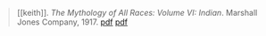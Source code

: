 > [[keith]]. *The Mythology of All Races: Volume VI: Indian*. Marshall Jones Company, 1917. [pdf](https://archive.org/details/in.ernet.dli.2015.188448) [pdf](a-keith1917.pdf)
